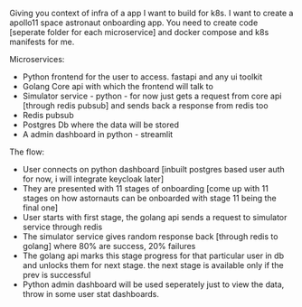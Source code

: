 Giving you context of infra of a app I want to build for k8s. I want to create a apollo11 space astronaut onboarding app. You need to create code [seperate folder for each microservice] and docker compose and k8s manifests for me. 


Microservices:

- Python frontend for the user to access. fastapi and any ui toolkit 
- Golang Core api with which the frontend will talk to
- Simulator service - python - for now just gets a request from core api [through redis pubsub] and sends back a response from redis too
- Redis pubsub
- Postgres Db where the data will be stored
- A admin dashboard in python - streamlit



The flow:

- User connects on  python dashboard [inbuilt postgres based user auth for now, i will integrate keycloak later]
- They are presented with 11 stages of onboarding [come up with 11 stages on how astornauts can be onboarded with stage 11 being the final one]
- User starts with first stage, the golang api sends a request to simulator service through redis
- The simulator service gives random response back [through redis to golang] where 80% are success, 20% failures
- The golang api marks this stage progress for that particular user in db and unlocks them for next stage. the next stage is available only if the prev is successful
- Python admin dashboard will be used seperately just to view the data, throw in some user stat dashboards.
